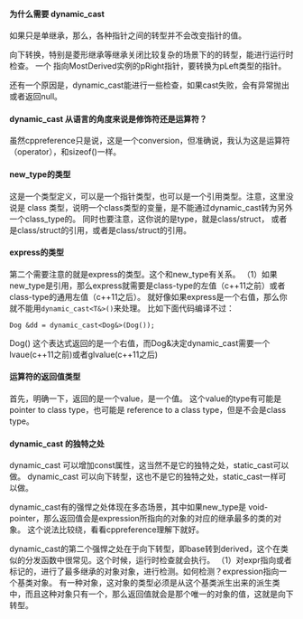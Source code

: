 #### 为什么需要 dynamic_cast
如果只是单继承，那么，各种指针之间的转型并不会改变指针的值。

向下转换，特别是菱形继承等继承关闭比较复杂的场景下的的转型，能进行运行时检查。
一个 指向MostDerived实例的pRight指针，要转换为pLeft类型的指针。

还有一个原因是，dynamic_cast能进行一些检查，如果cast失败，会有异常抛出或者返回null。

#### dynamic_cast 从语言的角度来说是修饰符还是运算符？
虽然cppreference只是说，这是一个conversion，但准确说，我认为这是运算符（operator），和sizeof()一样。

#### new_type的类型
这是一个类型定义，可以是一个指针类型，也可以是一个引用类型。注意，这里没说是 class 类型，说明一个class类型的变量，是不能通过dynamic_cast转为另外一个class_type的。
同时也要注意，这你说的是type，就是class/struct， 或者是class/struct的引用，或者是class/struct的引用。

#### express的类型
第二个需要注意的就是express的类型。这个和new_type有关系。
（1）如果new_type是引用，那么express就需要是class-type的左值（c++11之前）或者class-type的通用左值（c++11之后）。
就好像如果express是一个右值，那么你就不能用`dynamic_cast<T&>()`来处理。
比如下面代码编译不过：
```
Dog &dd = dynamic_cast<Dog&>(Dog()); 
```
Dog() 这个表达式返回的是一个右值，而Dog&决定dynamic_cast需要一个lvaue(c++11之前)或者glvalue(c++11之后)

#### 运算符的返回值类型
首先，明确一下，返回的是一个value，是一个值。
这个value的type有可能是pointer to class type，也可能是 reference to a class type，但是不会是class type。

#### dynamic_cast 的独特之处
dynamic_cast 可以增加const属性，这当然不是它的独特之处，static_cast可以做。
dynamic_cast 可以向下转型，这也不是它的独特之处，static_cast一样可以做。

dynamic_cast有的强悍之处体现在多态场景，其中如果new_type是 void-pointer，那么返回值会是expression所指向的对象的对应的继承最多的类的对象。
这个说法比较绕，看看cppreference理解下就好。

dynamic_cast的第二个强悍之处在于向下转型，即base转到derived，这个在类似的分发函数中很常见。这个时候，运行时检查就会执行。
（1）对expr指向或者标记的，进行了最多继承的对象对象，进行检测。如何检测？expression指向一个基类对象。
有一种对象，这对象的类型必须是从这个基类派生出来的派生类中，而且这种对象只有一个，那么返回值就会是那个唯一的对象的值，这就是向下转型。

